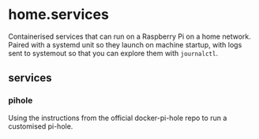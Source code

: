 # home.services

Containerised services that can run on a Raspberry Pi on a home network. Paired with a systemd unit so they launch on machine startup, with logs sent to systemout so that you can explore them with `journalctl`.

## services

### pihole
Using the instructions from the official docker-pi-hole repo to run a customised pi-hole.

